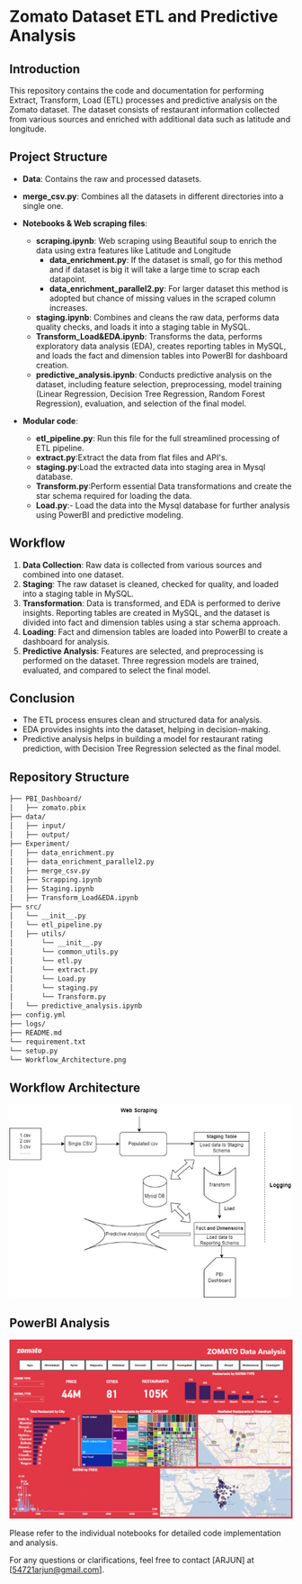 # Zomato Dataset ETL and Predictive Analysis

## Introduction

This repository contains the code and documentation for performing Extract, Transform, Load (ETL) processes and predictive analysis on the Zomato dataset. The dataset consists of restaurant information collected from various sources and enriched with additional data such as latitude and longitude.

## Project Structure

- **Data**: Contains the raw and processed datasets.
- **merge_csv.py**: Combines all the datasets in different directories into a single one.
- **Notebooks & Web scraping files**:
  - **scraping.ipynb**: Web scraping using Beautiful soup to enrich the data using extra features like Latitude and Longitude
    - **data_enrichment.py**: If the dataset is small, go for this method and if dataset is big it will take a large time to scrap each datapoint.
    - **data_enrichment_parallel2.py**: For larger dataset this method is adopted but chance of missing values in the scraped column increases.
  - **staging.ipynb**: Combines and cleans the raw data, performs data quality checks, and loads it into a staging table in MySQL.
  - **Transform_Load&EDA.ipynb**: Transforms the data, performs exploratory data analysis (EDA), creates reporting tables in MySQL, and loads the fact and dimension tables into PowerBI for dashboard creation.
  - **predictive_analysis.ipynb**: Conducts predictive analysis on the dataset, including feature selection, preprocessing, model training (Linear Regression, Decision Tree Regression, Random Forest Regression), evaluation, and selection of the final model.

- **Modular code**:
  - **etl_pipeline.py**: Run this file for the full streamlined processing of ETL pipeline.
  - **extract.py**:Extract the data from flat files and API's.
  - **staging.py**:Load the extracted data into staging area in Mysql database.
  - **Transform.py**:Perform essential Data transformations and create the star schema required for loading the data.
  - **Load.py**:- Load the data into the Mysql database for further analysis using PowerBI and predictive modeling.

## Workflow

1. **Data Collection**: Raw data is collected from various sources and combined into one dataset.
2. **Staging**: The raw dataset is cleaned, checked for quality, and loaded into a staging table in MySQL.
3. **Transformation**: Data is transformed, and EDA is performed to derive insights. Reporting tables are created in MySQL, and the dataset is divided into fact and dimension tables using a star schema approach.
4. **Loading**: Fact and dimension tables are loaded into PowerBI to create a dashboard for analysis.
5. **Predictive Analysis**: Features are selected, and preprocessing is performed on the dataset. Three regression models are trained, evaluated, and compared to select the final model.

## Conclusion

- The ETL process ensures clean and structured data for analysis.
- EDA provides insights into the dataset, helping in decision-making.
- Predictive analysis helps in building a model for restaurant rating prediction, with Decision Tree Regression selected as the final model.

## Repository Structure

```
├── PBI_Dashboard/
│   ├── zomato.pbix
├── data/
│   ├── input/
│   ├── output/
├── Experiment/
│   ├── data_enrichment.py
│   ├── data_enrichment_parallel2.py
│   ├── merge_csv.py
│   ├── Scrapping.ipynb
│   ├── Staging.ipynb
│   ├── Transform_Load&EDA.ipynb
├── src/
│   └── __init__.py
│   └── etl_pipeline.py
│   ├── utils/
│       └── __init__.py
│       └── common_utils.py
│       └── etl.py
│       └── extract.py
│       └── Load.py
│       └── staging.py
│       └── Transform.py
│   └── predictive_analysis.ipynb
├── config.yml
├── logs/
├── README.md
└── requirement.txt
└── setup.py
└── Workflow_Architecture.png
```

## Workflow Architecture

![Workflow Architecture](artifacts/zomato_plan.jpg)

## PowerBI Analysis

![PowerBI Analysis](artifacts/zomato_dashboard.png)

Please refer to the individual notebooks for detailed code implementation and analysis.

For any questions or clarifications, feel free to contact [ARJUN] at [54721arjun@gmail.com].
